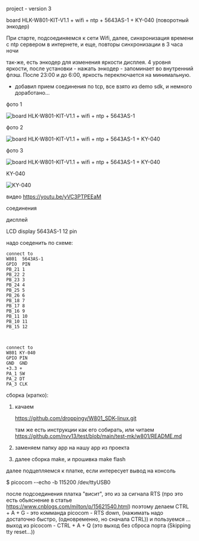 project - version 3 

board HLK-W801-KIT-V1.1 + wifi + ntp + 5643AS-1 + KY-040 (поворотный энкодер)


При старте, подсоединяемся к сети Wifi,
далее, синхронизация времени с ntp сервером в интернете, и еще, повторы синхронизации в 3 часа ночи

так-же, есть энкодер для изменения яркости дисплея.
4 уровня яркости, после установки - нажать энкодер - запоминает во внутренний флэш.
После 23:00 и до 6:00, яркость переключается на минимальную.

+ добавил прием соединения по tcp, все взято из demo sdk, и немного доработано...


фото 1 
<p><img src="https://github.com/nvv13/test/blob/main/test-mk/w801/sdk-prj/04_wifi_ntp/w801_quad_digit_led_display.jpg" alt="board HLK-W801-KIT-V1.1 + wifi + ntp + 5643AS-1" title="board HLK-W801-KIT-V1.1 + wifi + ntp + 5643AS-1" /></p>

фото 2 
<p><img src="https://github.com/nvv13/test/blob/main/test-mk/w801/sdk-prj/04_wifi_ntp_ver3/w801_4_3.jpg" alt="board HLK-W801-KIT-V1.1 + wifi + ntp + 5643AS-1 + KY-040" title="board HLK-W801-KIT-V1.1 + wifi + ntp + 5643AS-1 + KY-040" /></p>

фото 3 
<p><img src="https://github.com/nvv13/test/blob/main/test-mk/w801/sdk-prj/04_wifi_ntp_ver3/w801_4_4.jpg" alt="board HLK-W801-KIT-V1.1 + wifi + ntp + 5643AS-1 + KY-040" title="board HLK-W801-KIT-V1.1 + wifi + ntp + 5643AS-1 + KY-040" /></p>

KY-040 
<p><img src="https://github.com/nvv13/test/blob/main/test-mk/w801/sdk-prj/04_wifi_ntp_ver3/ky-040.jpg" alt="KY-040" title="KY-040" /></p>

видео 
https://youtu.be/yVC3PTPEEaM


соединения

дисплей

LCD display 5643AS-1
     12 pin

надо соеденить по схеме:
~~~
connect to
W801  5643AS-1 
GPIO  PIN
PB_21 1
PB_22 2
PB_23 3
PB_24 4
PB_25 5
PB_26 6
PB_18 7
PB_17 8
PB_16 9
PB_11 10
PB_10 11
PB_15 12



connect to
W801 KY-040 
GPIO PIN
GND  GND
+3.3 +
PA_1 SW
PA_2 DT
PA_3 CLK

~~~




сборка (кратко):

1) качаем

   https://github.com/droppingy/W801_SDK-linux.git

   там же есть инструкции как его собирать, или читаем https://github.com/nvv13/test/blob/main/test-mk/w801/README.md


2) заменяем папку app на нашу app из проекта


3) далее сборка make, и прошивка make flash



  далее подцепляемся к платке, если интересует вывод на консоль

$ picocom --echo -b 115200 /dev/ttyUSB0

  после подсоединения платка "висит", это из за сигнала RTS (про это есть обьяснение в статье https://www.cnblogs.com/milton/p/15621540.html)
  поэтому делаем CTRL + A + G   - это комманда picocom - RTS down, (нажимать надо достаточно быстро, (одновременно, но сначала CTRL))
  и пользуемся ...
          выход из picocom - CTRL + A + Q  (это выход без сброса порта (Skipping tty reset...))
